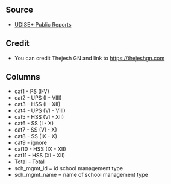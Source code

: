 ## Source
- [UDISE+ Public Reports](https://dashboard.udiseplus.gov.in/#/reportDashboard/sReport)

## Credit
- You can credit Thejesh GN and link to https://thejeshgn.com

## Columns

- cat1 - PS (I-V)
- cat2 - UPS (I - VIII)
- cat3 - HSS (I - XII)
- cat4 - UPS (VI - VIII)
- cat5 - HSS (VI - XII)
- cat6 - SS (I - X)
- cat7 - SS (VI - X)
- cat8 - SS (IX - X)
- cat9 - ignore
- cat10 - HSS (IX - XII)
- cat11 - HSS (XI - XII)
- Total - Total
- sch_mgmt_id = id school management type
- sch_mgmt_name = name of school management type